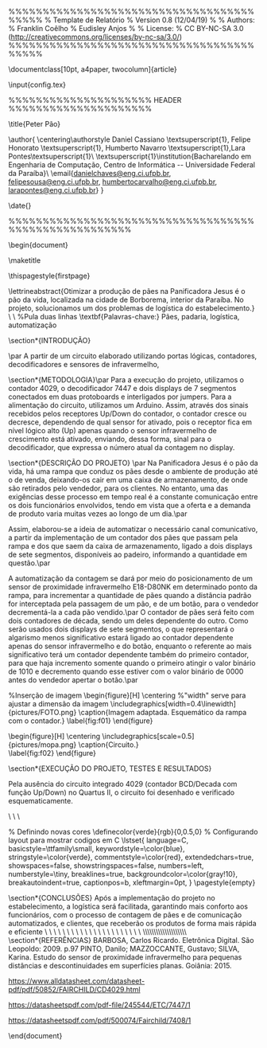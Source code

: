 %%%%%%%%%%%%%%%%%%%%%%%%%%%%%%%%%%%%%%%%%
% Template de Relatório
% Version 0.8 (12/04/19)
%
% Authors:
% Franklin Coêlho
% Eudisley Anjos
% 
% License:
% CC BY-NC-SA 3.0 (http://creativecommons.org/licenses/by-nc-sa/3.0/)
%%%%%%%%%%%%%%%%%%%%%%%%%%%%%%%%%%%%%%%%%

\documentclass[10pt, a4paper, twocolumn]{article} 

\input{config.tex}



%%%%%%%%%%%%%%%%%%%%% HEADER %%%%%%%%%%%%%%%%%%%%%


\title{Peter Pão}

\author{
    \centering\authorstyle Daniel Cassiano \textsuperscript{1}, Felipe Honorato \textsuperscript{1}, Humberto Navarro \textsuperscript{1},Lara Pontes\textsuperscript{1}\\
    \textsuperscript{1}\institution{Bacharelando em Engenharia de Computação, Centro de Informática -- Universidade Federal da Paraíba}\\
    \email{danielchaves@eng.ci.ufpb.br, felipesousa@eng.ci.ufpb.br, humbertocarvalho@eng.ci.ufpb.br, larapontes@eng.ci.ufpb.br}
}

\date{}

%%%%%%%%%%%%%%%%%%%%%%%%%%%%%%%%%%%%%%%%%%%%%%%%%%%%%%

\begin{document}

\maketitle        

\thispagestyle{firstpage}

\lettrineabstract{Otimizar a produção de pães na Panificadora Jesus é o pão da vida, localizada na cidade de Borborema, interior da Paraíba. No projeto, solucionamos um dos problemas de logística do estabelecimento.} \\ \\ %Pula duas linhas
\textbf{Palavras-chave:} Pães, padaria, logística, automatização


\section*{INTRODUÇÃO}

\par A partir de um circuito elaborado utilizando portas lógicas, contadores, decodificadores e sensores de infravermelho, 


\section*{METODOLOGIA}\par
Para a execução do projeto, utilizamos o contador 4029, o decodificador 7447 e dois displays de 7 segmentos conectados em duas protoboards e interligados por jumpers. Para a alimentação do circuito, utilizamos um Arduino. Assim, através dos sinais recebidos pelos receptores Up/Down do contador, o contador cresce ou decresce, dependendo de qual sensor for ativado, pois o receptor fica em nível lógico alto (Up) apenas quando o sensor infravermelho de crescimento está ativado, enviando, dessa forma, sinal para o decodificador, que expressa o número atual da contagem no display.

\section*{DESCRIÇÃO DO PROJETO}
        \par 
Na Panificadora Jesus é o pão da vida, há uma rampa que conduz os pães desde o ambiente de produção até o de venda, deixando-os cair em uma caixa de armazenamento, de onde são retirados pelo vendedor, para os clientes. No entanto, uma das exigências desse processo em tempo real é a constante comunicação entre os dois funcionários envolvidos, tendo em vista que a oferta e a demanda de produto varia muitas vezes ao longo de um dia.\par

Assim, elaborou-se a ideia de automatizar o necessário canal comunicativo, a partir da implementação de um contador dos pães que passam pela rampa e dos que saem da caixa de armazenamento, ligado a dois displays de sete segmentos, disponíveis ao padeiro, informando a quantidade em questão.\par

A automatização da contagem se dará por meio do posicionamento de um sensor de proximidade infravermelho E18-D80NK em determinado ponto da rampa, para incrementar a quantidade de pães quando a distância padrão for interceptada pela passagem de um pão, e de um botão, para o vendedor decrementá-la a cada pão vendido.\par
O contador de pães será feito com dois contadores de década, sendo um deles dependente do outro. Como serão usados dois displays de sete segmentos, o que representará o algarismo menos significativo estará ligado ao contador dependente apenas do sensor infravermelho e do botão, enquanto o referente ao mais significativo terá um contador dependente também do primeiro contador, para que haja incremento somente quando o primeiro atingir o valor binário de 1010 e decremento quando esse estiver com o valor binário de 0000 antes do vendedor apertar o botão.\par

%Inserção de imagem
\begin{figure}[H]
    \centering
    %"width" serve para ajustar a dimensão da imagem
    \includegraphics[width=0.4\linewidth]{pictures/FOTO.png}
    \caption{Imagem adaptada. Esquemático da rampa com o contador.}
    \label{fig:f01}
\end{figure}

\begin{figure}[H]
    \centering 
    \includegraphics[scale=0.5]{pictures/mopa.png}
    \caption{Circuito.}    
    \label{fig:f02}
\end{figure}

\section*{EXECUÇÃO DO PROJETO, TESTES E RESULTADOS}

Pela ausência do circuito integrado 4029 (contador BCD/Decada com função Up/Down) no Quartus II, o circuito foi desenhado e verificado esquematicamente. 



\\ \\ \\

% Definindo novas cores
\definecolor{verde}{rgb}{0,0.5,0}
% Configurando layout para mostrar codigos em C
\lstset{
  language=C,
  basicstyle=\ttfamily\small, 
  keywordstyle=\color{blue}, 
  stringstyle=\color{verde}, 
  commentstyle=\color{red}, 
  extendedchars=true, 
  showspaces=false, 
  showstringspaces=false, 
  numbers=left,
  numberstyle=\tiny,
  breaklines=true, 
  backgroundcolor=\color{gray!10},
  breakautoindent=true, 
  captionpos=b,
  xleftmargin=0pt,
}
\pagestyle{empty}

\section*{CONCLUSÕES}
 Após a implementação do projeto no estabelecimento, a logística será facilitada, garantindo mais conforto aos funcionários, com o processo de contagem de pães e de comunicação automatizados, e clientes, que receberão os produtos de forma mais rápida e eficiente
\\ \\ \\ \\ \\ \\ \\ \\ \\
\\
\\
\\
\\
\\
\\
\\
\\
\\
\\
\\
\\
\\
\\\\\\\\\\\\\\\\\\\\\\\\\\\\\\\\\\\\\\\\\
\section*{REFERÊNCIAS}
BARBOSA, Carlos Ricardo. Eletrônica Digital. São Leopoldo: 2009. p.97
PINTO, Danilo; MAZZOCCANTE, Gustavo; SILVA, Karina. Estudo do sensor de proximidade infravermelho para pequenas distâncias e descontinuidades em superfícies planas. Goiânia: 2015.

https://www.alldatasheet.com/datasheet-pdf/pdf/50852/FAIRCHILD/CD4029.html

https://datasheetspdf.com/pdf-file/245544/ETC/7447/1 

https://datasheetspdf.com/pdf/500074/Fairchild/7408/1


\end{document}

